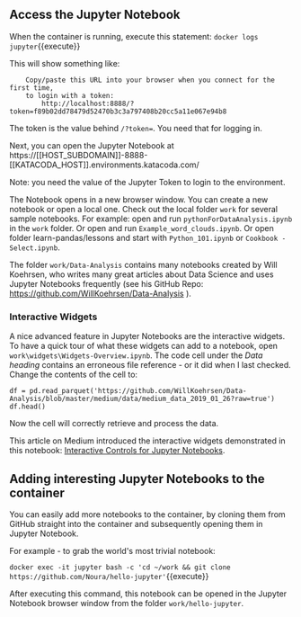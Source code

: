 ## Access the Jupyter Notebook 

When the container is running, execute this statement:
`docker logs jupyter`{{execute}}

This will show something like:
```
    Copy/paste this URL into your browser when you connect for the first time,
    to login with a token:
        http://localhost:8888/?token=f89b02dd78479d52470b3c3a797408b20cc5a11e067e94b8
```

The token is the value behind `/?token=`. You need that for logging in.

Next, you can open the Jupyter Notebook at 
 https://[[HOST_SUBDOMAIN]]-8888-[[KATACODA_HOST]].environments.katacoda.com/

Note: you need the value of the Jupyter Token to login to the environment.

The Notebook opens in a new browser window. You can create a new notebook or open a local one. Check out the local folder `work` for several sample notebooks. For example: open and run `pythonForDataAnalysis.ipynb` in the `work` folder. Or open and run `Example_word_clouds.ipynb`. Or open folder learn-pandas/lessons and start with `Python_101.ipynb` or `Cookbook - Select.ipynb`. 

The folder `work/Data-Analysis` contains many notebooks created by Will Koehrsen, who writes many great articles about Data Science and uses Jupyter Notebooks frequently (see his GitHub Repo: https://github.com/WillKoehrsen/Data-Analysis ). 

### Interactive Widgets
A nice advanced feature in Jupyter Notebooks are the interactive widgets. To have a quick tour of what these widgets can add to a notebook, open `work\widgets\Widgets-Overview.ipynb`.
The code cell under the *Data heading* contains an erroneous file reference - or it did when I last checked. Change the contents of the cell to:
```
df = pd.read_parquet('https://github.com/WillKoehrsen/Data-Analysis/blob/master/medium/data/medium_data_2019_01_26?raw=true')
df.head()
```
Now the cell will correctly retrieve and process the data.

This article on Medium introduced the interactive widgets demonstrated in this notebook: [Interactive Controls for Jupyter Notebooks](https://link.medium.com/vXntNOep3T).

## Adding interesting Jupyter Notebooks to the container
You can easily add more notebooks to the container, by cloning them from GitHub straight into the container and subsequently opening them in Jupyter Notebook.

For example - to grab the world's most trivial notebook:

`docker exec -it jupyter bash -c 'cd ~/work && git clone https://github.com/Noura/hello-jupyter'`{{execute}}

After executing this command, this notebook can be opened in the Jupyter Notebook browser window from the folder `work/hello-jupyter`.
